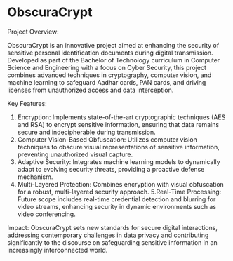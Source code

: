 # ObscuraCrypt
Project Overview: 

ObscuraCrypt is an innovative project aimed at enhancing the security of sensitive personal identification documents during digital transmission. Developed as part of the Bachelor of Technology curriculum in Computer Science and Engineering with a focus on Cyber Security, this project combines advanced techniques in cryptography, computer vision, and machine learning to safeguard Aadhar cards, PAN cards, and driving licenses from unauthorized access and data interception.

Key Features:

1. Encryption:
   Implements state-of-the-art cryptographic techniques (AES and RSA) to encrypt sensitive information, ensuring that data remains secure and indecipherable during transmission.
2. Computer Vision-Based Obfuscation:
   Utilizes computer vision techniques to obscure visual representations of sensitive information, preventing unauthorized visual capture.
3. Adaptive Security:
   Integrates machine learning models to dynamically adapt to evolving security threats, providing a proactive defense mechanism.
4. Multi-Layered Protection:
   Combines encryption with visual obfuscation for a robust, multi-layered security approach.
5.Real-Time Processing:
  Future scope includes real-time credential detection and blurring for video streams, enhancing security in dynamic environments such as video conferencing.

Impact: 
ObscuraCrypt sets new standards for secure digital interactions, addressing contemporary challenges in data privacy and contributing significantly to the discourse on safeguarding sensitive information in an increasingly interconnected world.
